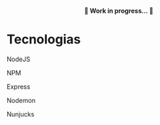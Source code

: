 

<h4 align="center"> 
	🚧   Work in progress... 🚧
</h4>


# Tecnologias
<p>NodeJS</p>
<p>NPM</p>
<p>Express</p>
<p>Nodemon</p>
<p>Nunjucks</p>